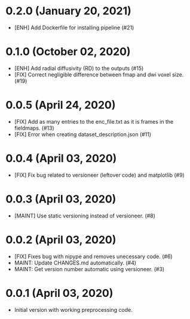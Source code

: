 0.2.0 (January 20, 2021)
========================

  * [ENH] Add Dockerfile for installing pipeline (#21)

0.1.0 (October 02, 2020)
========================

  * [ENH] Add radial diffusivity (RD) to the outputs (#15)
  * [FIX] Correct negligible difference between fmap and dwi voxel size. (#19)


0.0.5 (April 24, 2020)
======================

  * [FIX] Add as many entries to the enc_file.txt as it is frames in the fieldmaps. (#13)
  * [FIX] Error when creating dataset_description.json (#11)


0.0.4 (April 03, 2020)
======================

  * [FIX] Fix bug related to versioneer (leftover code) and matplotlib (#9)


0.0.3 (April 03, 2020)
======================

  * [MAINT] Use static versioning instead of versioneer. (#8)


0.0.2 (April 03, 2020)
======================

  * [FIX] Fixes bug with nipype and removes unecessary code. (#6)
  * MAINT: Update CHANGES.md automatically. (#4)
  * MAINT: Get version number automatic using versioneer. (#3)


0.0.1 (April 03, 2020)
======================

* Initial version with working preprocessing code.
